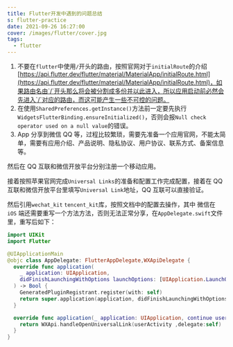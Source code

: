 ```yaml
---
title: Flutter开发中遇到的问题总结
s: flutter-practice
date: 2021-09-26 16:27:00
cover: /images/flutter/cover.jpg
tags:
  - flutter
---
```


1. 不要在`flutter`中使用`/`开头的路由，按照官网对于`initialRoute`的介绍[https://api.flutter.dev/flutter/material/MaterialApp/initialRoute.html](https://api.flutter.dev/flutter/material/MaterialApp/initialRoute.html)，如果路由名由`/`开头那么将会被分割成多份并以此进入，所以应用启动前必然会先进入`/`对应的路由，而这可能产生一些不可控的问题。
2. 在使用`SharedPreferences.getInstance()`方法前一定要先执行`WidgetsFlutterBinding.ensureInitialized()`，否则会报`Null check operator used on a null value`的错误。
3. App 分享到微信 QQ 等，过程比较繁琐，需要先准备一个应用官网，不能太简单，需要有应用介绍、产品说明、隐私协议、用户协议、联系方式、备案信息等。

然后在 QQ 互联和微信开放平台分别注册一个移动应用。

接着按照苹果官网完成`Universal Links`的准备和配置工作完成配置，接着在 QQ 互联和微信开放平台里填写`Universal Link`地址，QQ 互联可以直接验证。

然后引用`wechat_kit` `tencent_kit`库，按照文档中的配置去操作，其中 微信在 `iOS` 端还需要重写一个方法方法，否则无法正常分享，在`AppDelegate.swift`文件里，重写后如下：

```swift
import UIKit
import Flutter

@UIApplicationMain
@objc class AppDelegate: FlutterAppDelegate,WXApiDelegate {
  override func application(
    _ application: UIApplication,
    didFinishLaunchingWithOptions launchOptions: [UIApplication.LaunchOptionsKey: Any]?
  ) -> Bool {
    GeneratedPluginRegistrant.register(with: self)
    return super.application(application, didFinishLaunchingWithOptions: launchOptions)
  }

  override func application(_ application: UIApplication, continue userActivity: NSUserActivity, restorationHandler: @escaping ([UIUserActivityRestoring]?) -> Void) -> Bool {
    return WXApi.handleOpenUniversalLink(userActivity ,delegate:self)
  }
}
```
